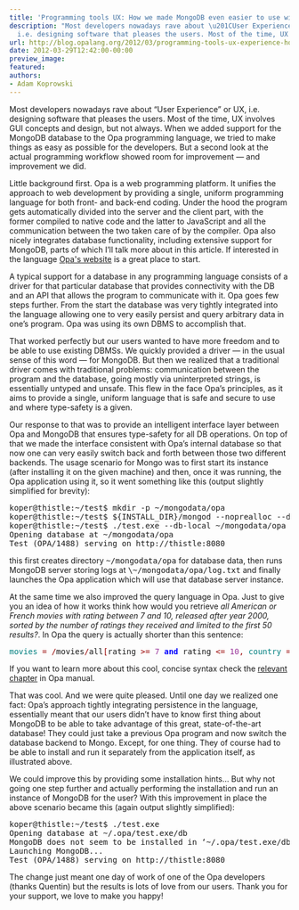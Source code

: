 ```yaml
---
title: 'Programming tools UX: How we made MongoDB even easier to use with Opa'
description: "Most developers nowadays rave about \u201CUser Experience\u201D or UX,
  i.e. designing software that pleases the users. Most of the time, UX involves ..."
url: http://blog.opalang.org/2012/03/programming-tools-ux-experience-how-we.html
date: 2012-03-29T12:42:00-00:00
preview_image:
featured:
authors:
- Adam Koprowski
---
```


<div class="sectionbody">
<div class="paragraph"><p>Most developers nowadays rave about &ldquo;User Experience&rdquo; or UX, i.e. designing software that pleases the users. Most of the time, UX involves GUI concepts and design, but not always. When we added support for the MongoDB database to the Opa programming language, we tried to make things as easy as possible for the developers. But a second look at the actual programming workflow showed room for improvement&nbsp;&mdash;&nbsp;and improvement we did.</p></div>
<div class="paragraph"><p>Little background first. Opa is a web programming platform. It unifies the approach to web development by providing a single, uniform programming language for both front- and back-end coding. Under the hood the program gets automatically divided into the server and the client part, with the former compiled to native code and the latter to JavaScript and all the communication between the two taken care of by the compiler. Opa also nicely integrates database functionality, including extensive support for MongoDB, parts of which I&rsquo;ll talk more about in this article. If interested in the language <a href="http://opalang.org">Opa's website</a> is a great place to start.</p></div>
<div class="paragraph"><p>A typical support for a database in any programming language consists of a driver for that particular database that provides connectivity with the DB and an API that allows the program to communicate with it. Opa goes few steps further. From the start the database was very tightly integrated into the language allowing one to very easily persist and query arbitrary data in one&rsquo;s program. Opa was using its own DBMS to accomplish that.</p></div>
<div class="paragraph"><p>That worked perfectly but our users wanted to have more freedom and to be able to use existing DBMSs. We quickly provided a driver&nbsp;&mdash;&nbsp;in the usual sense of this word&nbsp;&mdash;&nbsp;for MongoDB. But then we realized that a traditional driver comes with traditional problems: communication between the program and the database, going mostly via uninterpreted strings, is essentially untyped and unsafe. This flew in the face Opa&rsquo;s principles, as it aims to provide a single, uniform language that is safe and secure to use and where type-safety is a given.</p></div>
<div class="paragraph"><p>Our response to that was to provide an intelligent interface layer between Opa and MongoDB that ensures type-safety for all DB operations. On top of that we made the interface consistent with Opa&rsquo;s internal database so that now one can very easily switch back and forth between those two different backends. The usage scenario for Mongo was to first start its instance (after installing it on the given machine) and then, once it was running, the Opa application using it, so it went something like this (output slightly simplified for brevity):</p></div>
<div class="listingblock">
<div class="content">
<pre><tt>koper@thistle:~/test$ mkdir -p ~/mongodata/opa
koper@thistle:~/test$ ${INSTALL_DIR}/mongod --noprealloc --dbpath ~/mongodata/opa &gt; ~/mongodata/opa/log.txt 2&gt;&amp;1
koper@thistle:~/test$ ./test.exe --db-local ~/mongodata/opa
Opening database at ~/mongodata/opa
Test (OPA/1488) serving on http://thistle:8080</tt></pre></div></div>
<div class="paragraph"><p>this first creates directory <tt>~/mongodata/opa</tt> for database data, then runs MongoDB server storing logs at <tt>\~/mongodata/opa/log.txt</tt> and finally launches the Opa application which will use that database server instance.</p></div>
<div class="paragraph"><p>At the same time we also improved the query language in Opa. Just to give you an idea of how it works think how would you retrieve <em>all American or French movies with rating between 7 and 10, released after year 2000, sorted by the number of ratings they received and limited to the first 50 results?</em>. In Opa the query is actually shorter than this sentence:</p></div>
<div class="listingblock">
<div class="content">
<pre><tt><span style="color: #008080">movies</span> <span style="color: #990000">=</span> <span style="color: #990000">/</span>movies<span style="color: #990000">/</span>all<span style="color: #990000">[</span>rating <span style="color: #990000">&gt;=</span> <span style="color: #993399">7</span> <span style="font-weight: bold"><span style="color: #0000FF">and</span></span> rating <span style="color: #990000">&lt;=</span> <span style="color: #993399">10</span><span style="color: #990000">,</span> <span style="color: #008080">country</span> <span style="color: #990000">==</span> <span style="color: #FF0000">&quot;France&quot;</span> or <span style="color: #008080">country</span> <span style="color: #990000">==</span> <span style="color: #FF0000">&quot;USA&quot;</span><span style="color: #990000">,</span> release_year <span style="color: #990000">&gt;=</span> <span style="color: #993399">2000</span><span style="color: #990000">;</span> order <span style="color: #990000">+</span>ratings_no<span style="color: #990000">;</span> limit <span style="color: #993399">50</span><span style="color: #990000">]</span></tt></pre></div></div>
<div class="paragraph"><p>If you want to learn more about this cool, concise syntax check the <a href="http://doc.opalang.org/manual/Hello%E2%80%94database">relevant chapter</a> in Opa manual.</p></div>
<div class="paragraph"><p>That was cool. And we were quite pleased. Until one day we realized one fact: Opa&rsquo;s approach tightly integrating persistence in the language, essentially meant that our users didn&rsquo;t have to know first thing about MongoDB to be able to take advantage of this great, state-of-the-art database! They could just take a previous Opa program and now switch the database backend to Mongo. Except, for one thing. They of course had to be able to install and run it separately from the application itself, as illustrated above.</p></div>
<div class="paragraph"><p>We could improve this by providing some installation hints&hellip; But why not going one step further and actually performing the installation and run an instance of MongoDB for the user? With this improvement in place the above scenario became this (again output slightly simplified):</p></div>
<div class="listingblock">
<div class="content">
<pre><tt>koper@thistle:~/test$ ./test.exe
Opening database at ~/.opa/test.exe/db
MongoDB does not seem to be installed in &lsquo;~/.opa/test.exe/db&rsquo;; sit back, relax (or grab a cup of coffee) and I'll install it for you
Launching MongoDB...
Test (OPA/1488) serving on http://thistle:8080</tt></pre></div></div>
<div class="paragraph"><p>The change just meant one day of work of one of the Opa developers (thanks Quentin) but the results is lots of love from our users. Thank you for your support, we love to make you happy!</p></div>
</div>
